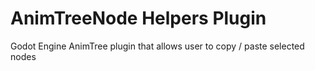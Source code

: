 # AnimTreeNode Helpers Plugin
 Godot Engine AnimTree plugin that allows user to copy / paste selected nodes
